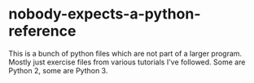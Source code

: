 # nobody-expects-a-python-reference

This is a bunch of python files which are not part of a larger program. Mostly just exercise files from various tutorials I've followed. Some are Python 2, some are Python 3.
